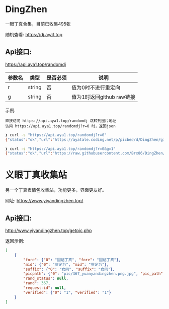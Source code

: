 # DingZhen
一眼丁真合集，目前已收集495张

随机查看: https://dj.aya1.top

## Api接口: 
https://api.aya1.top/randomdj

| 参数名 | 类型   | 是否必须 | 说明                      |
| ------ | ------ | -------- | ------------------------- |
| r      | string | 否       | 值为0时不进行重定向       |
| g      | string | 否       | 值为1时返回github raw链接 |

示例: 

    直接访问 https://api.aya1.top/randomdj 跳转到图片地址
    访问 https://api.aya1.top/randomdj?r=0 时，返回json

```bash
❯ curl -s "https://api.aya1.top/randomdj?r=0"
{"status":"ok","url":"https://ayatale.coding.net/p/picbed/d/DingZhen/git/raw/main/src/e8ec2812f1ff441d21abba6bb67bd898.jpg"}

❯ curl -s "https://api.aya1.top/randomdj?r=0&g=1"
{"status":"ok","url":"https://raw.githubusercontent.com/Brx86/DingZhen/main/src/5337fbb353d6f1c68c10bdf4cdcc3b56.jpg"}
```

# 义眼丁真收集站
另一个丁真表情包收集站，功能更多，界面更友好。 

网址: https://www.yiyandingzhen.top/

## Api接口:
http://www.yiyandingzhen.top/getpic.php

返回示例: 
```json
[
    {
        "fore": {"0": "圆焰丁真", "fore": "圆焰丁真"},
        "mid": {"0": "鉴定为", "mid": "鉴定为"},
        "suffix": {"0": "女同", "suffix": "女同"},
        "picpath": {"0": "pic/367_yuanyandingzhen.png.jpg", "pic_path": "pic/367_yuanyandingzhen.png.jpg"},
        "rand_status": null,
        "rand": 367,
        "request-id": null,
        "verified": {"0": "1", "verified": "1"}
    }
]
```